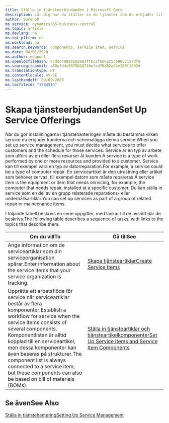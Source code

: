 ```yaml
---
title: Ställa in tjänsteerbjudanden | Microsoft Docs
description: Lär dig hur du ställer in de tjänster som du erbjuder till dina kunder.
author: SorenGP
ms.service: dynamics365-business-central
ms.topic: article
ms.devlang: na
ms.tgt_pltfrm: na
ms.workload: na
ms.search.keywords: components, service item, service
ms.date: 04/01/2020
ms.author: edupont
ms.openlocfilehash: 5cddd49089202e83ffbc2f6062c5c69067157df8
ms.sourcegitcommit: a80afd4e5075018716efad76d82a54e158f1392d
ms.translationtype: HT
ms.contentlocale: sv-SE
ms.lasthandoff: 09/09/2020
ms.locfileid: "3784515"
---
```

# <a name="set-up-service-offerings"></a><span data-ttu-id="69f50-103">Skapa tjänsteerbjudanden</span><span class="sxs-lookup"><span data-stu-id="69f50-103">Set Up Service Offerings</span></span>
<span data-ttu-id="69f50-104">När du gör inställningarna i tjänstehanteringen måste du bestämma vilken service du erbjuder kunderna och schemalägga denna service.</span><span class="sxs-lookup"><span data-stu-id="69f50-104">When you set up service management, you must decide what services to offer customers and the schedule for those services.</span></span> <span data-ttu-id="69f50-105">Service är en typ av arbete som utförs av en eller flera resurser åt kunden.</span><span class="sxs-lookup"><span data-stu-id="69f50-105">A service is a type of work performed by one or more resources and provided to a customer.</span></span> <span data-ttu-id="69f50-106">Service kan till exempel vara en typ av datorreparation.</span><span class="sxs-lookup"><span data-stu-id="69f50-106">For example, a service could be a type of computer repair.</span></span> <span data-ttu-id="69f50-107">En serviceartikel är den utrustning eller artikel som behöver servas, till exempel datorn som måste repareras.</span><span class="sxs-lookup"><span data-stu-id="69f50-107">A service item is the equipment or item that needs servicing, for example, the computer that needs repair, installed at a specific customer.</span></span> <span data-ttu-id="69f50-108">Du kan ställa in service som en del av en grupp relaterade reparations- eller underhållsartiklar.</span><span class="sxs-lookup"><span data-stu-id="69f50-108">You can set up services as part of a group of related repair or maineenance items.</span></span>  
  
<span data-ttu-id="69f50-109">I följande tabell beskrivs en serie uppgifter, med länkar till de avsnitt där de beskrivs.</span><span class="sxs-lookup"><span data-stu-id="69f50-109">The following table describes a sequence of tasks, with links to the topics that describe them.</span></span>  
  
|<span data-ttu-id="69f50-110">**Om du vill**</span><span class="sxs-lookup"><span data-stu-id="69f50-110">**To**</span></span>|<span data-ttu-id="69f50-111">**Gå till**</span><span class="sxs-lookup"><span data-stu-id="69f50-111">**See**</span></span>|  
|------------|-------------|  
|<span data-ttu-id="69f50-112">Ange information om de serviceartiklar som din serviceorganisation spårar.</span><span class="sxs-lookup"><span data-stu-id="69f50-112">Enter information about the service items that your service organization is tracking.</span></span>|[<span data-ttu-id="69f50-113">Skapa tjänsteartiklar</span><span class="sxs-lookup"><span data-stu-id="69f50-113">Create Service Items</span></span>](service-how-to-create-service-items.md)|  
|<span data-ttu-id="69f50-114">Upprätta ett arbetsflöde för service när serviceartiklar består av flera komponenter.</span><span class="sxs-lookup"><span data-stu-id="69f50-114">Establish a workflow for service when the service items consists of several components.</span></span> <span data-ttu-id="69f50-115">Komponentlistan är alltid kopplad till en serviceartikel, men dessa komponenter kan även baseras på strukturer.</span><span class="sxs-lookup"><span data-stu-id="69f50-115">The component list is always connected to a service item, but these components can also be based on bill of materials (BOMs).</span></span>|[<span data-ttu-id="69f50-116">Ställa in tjänsteartiklar och tjänsteartikelkomponenter</span><span class="sxs-lookup"><span data-stu-id="69f50-116">Set Up Service Items and Service Item Components</span></span>](service-how-setup-service-items.md)|  
  
## <a name="see-also"></a><span data-ttu-id="69f50-117">Se även</span><span class="sxs-lookup"><span data-stu-id="69f50-117">See Also</span></span>  
[<span data-ttu-id="69f50-118">Ställa in tjänstehantering</span><span class="sxs-lookup"><span data-stu-id="69f50-118">Setting Up Service Management</span></span>](service-setup-service.md)   